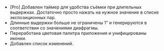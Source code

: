 - [Pro] Добавлен таймер для удобства съёмки при длительных выдержках. Достаточно просто нажать на нужное значение в списке экспозиционных пар.
- Длинные выдержки больше не ограничены 1" и генерируются в соответствии со значениями диафрагмы.
- Переработана цветовая палитра приложения и унифицированы иконки.
- Добавлен список изменений.
